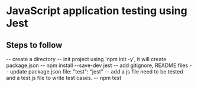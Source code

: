 # JavaScript application testing using Jest

## Steps to follow

-- create a directory
-- init project using 'npm init -y', it will create package.json
-- npm install --save-dev jest
-- add gitignore, README files
-- update package.json file: "test": "jest"
-- add a js file need to be tested and a test.js file to write test cases.
-- npm test
